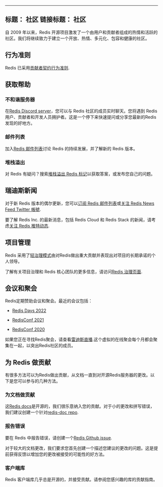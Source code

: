 ***

## 标题： 社区&#xA;链接标题： 社区

自 2009 年以来，Redis 开源项目激发了一个由用户和贡献者组成的热情和活跃的社区。我们将继续致力于建立一个开放、热情、多元化、包容和健康的社区。

## 行为准则

Redis 已采用[贡献者契约行为准则](https://github.com/redis/redis/blob/unstable/CODE_OF_CONDUCT.md).

## 获取帮助

### 不和谐服务器

在[Redis Discord server](https://discord.gg/redis)，您可以与 Redis 社区的成员实时聊天。您将遇到 Redis 用户、贡献者和开发人员拥护者。这是一个停下来快速提问或分享您最新的Redis发现的好地方。

### 邮件列表

加入[Redis 邮件列表](https://groups.google.com/g/redis-db)讨论 Redis 的持续发展，并了解新的 Redis 版本。

### 堆栈溢出

对 Redis 有疑问？搜索[堆栈溢出 Redis 标记](https://stackoverflow.com/questions/tagged/redis)以获取答案，或发布您自己的问题。

## 瑞迪斯新闻

对于新 Redis 版本的偶尔更新，您可以[订阅 Redis 邮件列表](https://groups.google.com/g/redis-db)或[关注 Redis News Feed Twitter 帳號](https://twitter.com/redisfeed).

要了解 Redis Inc. 的最新消息，包括 Redis Cloud 和 Redis Stack 的新闻，请考虑[关注 Redis 推特动态](https://twitter.com/redisinc).

## 项目管理

Redis 采用了[轻治理模式](/docs/about/governance)由对Redis做出重大贡献并表现出对项目的长期承诺的个人领导。

了解有关项目治理和 Redis 核心团队的更多信息，请访问[Redis 治理页面](/docs/about/governance).

## 会议和聚会

Redis定期赞助会议和聚会。最近的会议包括：

*   [Redis Days 2022](https://redis.com/redisdays/)

*   [RedisConf 2021](https://redis.com/redisconf/)

*   [RedisConf 2020](https://www.youtube.com/c/Redisinc/playlists?view=50\&sort=dd\&shelf_id=4)

如果您正在寻找Redis聚会，请查看[雷迪斯直播](https://meetups.redis.com/redis-live/).这个虚拟的在线聚会每个月都会聚集在一起，以突出Redis社区的成员。

## 为 Redis 做贡献

有很多方法可以为Redis做出贡献，从文档一直到对开源Redis服务器的更改。以下是您可以参与的几种方法。

### 为文档做贡献

这[Redis docs](https://github.com/redis/redis-doc)是开源的，我们很乐意纳入您的贡献。对于小的更改和拼写错误，我们建议创建一个针对[redis-doc repo](https://github.com/redis/redis-doc/pulls).

### 报告错误

要在 Redis 中报告错误，请创建一个[Redis Github issue](https://github.com/redis/redis/issues).

对于较大的文档更改，我们要求您首先创建一个描述您建议的更改的问题。这是提前获得反馈以增加您的更改被接受的可能性的好方法。

### 客户端库

Redis 客户端库几乎总是开源的，并接受贡献。请参阅您感兴趣的库的贡献指南。
